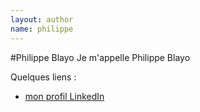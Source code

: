 ```yaml
---
layout: author
name: philippe
---
```


#Philippe Blayo
Je m'appelle Philippe Blayo

Quelques liens :

* [mon profil LinkedIn](https://www.linkedin.com/profile/view?id=16069447)
